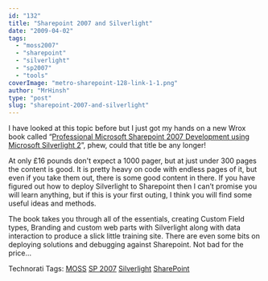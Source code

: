 ```yaml
---
id: "132"
title: "Sharepoint 2007 and Silverlight"
date: "2009-04-02"
tags: 
  - "moss2007"
  - "sharepoint"
  - "silverlight"
  - "sp2007"
  - "tools"
coverImage: "metro-sharepoint-128-link-1-1.png"
author: "MrHinsh"
type: "post"
slug: "sharepoint-2007-and-silverlight"
---
```


I have looked at this topic before but I just got my hands on a new Wrox book called “[Professional Microsoft Sharepoint 2007 Development using Microsoft Silverlight 2](http://www.amazon.co.uk/gp/product/0470434007?ie=UTF8&tag=marthinssblog-21&linkCode=as2&camp=1634&creative=19450&creativeASIN=0470434007)”, phew, could that title be any longer!

At only £16 pounds don't expect a 1000 pager, but at just under 300 pages the content is good. It is pretty heavy on code with endless pages of it, but even if you take them out, there is some good content in there. If you have figured out how to deploy Silverlight to Sharepoint then I can’t promise you will learn anything, but if this is your first outing, I think you will find some useful ideas and methods.

The book takes you through all of the essentials, creating Custom Field types, Branding and custom web parts with Silverlight along with data interaction to produce a slick little training site. There are even some bits on deploying solutions and debugging against Sharepoint. Not bad for the price…

Technorati Tags: [MOSS](http://technorati.com/tags/MOSS) [SP 2007](http://technorati.com/tags/SP+2007) [Silverlight](http://technorati.com/tags/Silverlight) [SharePoint](http://technorati.com/tags/SharePoint)


